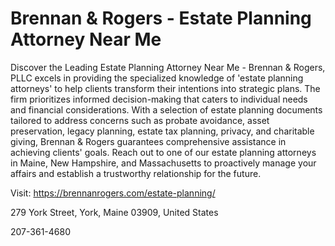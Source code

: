 # Brennan & Rogers - Estate Planning Attorney Near Me

Discover the Leading Estate Planning Attorney Near Me - Brennan & Rogers, PLLC excels in providing the specialized knowledge of 'estate planning attorneys' to help clients transform their intentions into strategic plans. The firm prioritizes informed decision-making that caters to individual needs and financial considerations. With a selection of estate planning documents tailored to address concerns such as probate avoidance, asset preservation, legacy planning, estate tax planning, privacy, and charitable giving, Brennan & Rogers guarantees comprehensive assistance in achieving clients' goals. Reach out to one of our estate planning attorneys in Maine, New Hampshire, and Massachusetts to proactively manage your affairs and establish a trustworthy relationship for the future.

Visit: https://brennanrogers.com/estate-planning/

279 York Street, York, Maine 03909, United States

207-361-4680
